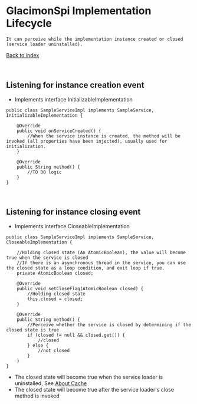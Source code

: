 # GlacimonSpi Implementation Lifecycle

```text
It can perceive while the implementation instance created or closed (service loader uninstalled). 
```

[Back to index](https://github.com/shepherdviolet/glacimon/blob/master/docs/spi/index.md)

<br>

## Listening for instance creation event

* Implements interface InitializableImplementation

```text
public class SampleServiceImpl implements SampleService, InitializableImplementation {

    @Override
    public void onServiceCreated() {
        //When the service instance is created, the method will be invoked (all properties have been injected), usually used for initialization.
    }
    
    @Override
    public String method() {
        //TO DO logic
    }
}
```

<br>

## Listening for instance closing event

* Implements interface CloseableImplementation

```text
public class SampleServiceImpl implements SampleService, CloseableImplementation {

    //Holding closed state (An AtomicBoolean), the value will become true when the service is closed
    //If there is an asynchronous thread in the service, you can use the closed state as a loop condition, and exit loop if true.
    private AtomicBoolean closed;
    
    @Override
    public void setCloseFlag(AtomicBoolean closed) {
        //Holding closed state
        this.closed = closed;
    }
    
    @Override
    public String method() {
        //Perceive whether the service is closed by determining if the closed state is true
        if (closed != null && closed.get()) {
            //closed
        } else {
            //not closed
        }
    }
}
```

* The closed state will become true when the service loader is uninstalled, 
See [About Cache](https://github.com/shepherdviolet/glacimon/blob/master/docs/spi/about-cache.md)
* The closed state will become true after the service loader's close method is invoked
